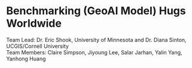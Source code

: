 # Benchmarking (GeoAI Model) Hugs Worldwide
Team Lead: Dr. Eric Shook, University of Minnesota and Dr. Diana Sinton, UCGIS/Cornell University   
Team Members: Claire Simpson, Jiyoung Lee, Salar Jarhan, Yalin Yang, Yanhong Huang
